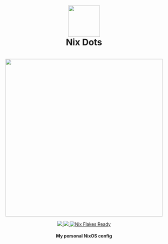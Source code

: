 <div align="center">
<h1>
    <img src="https://raw.githubusercontent.com/NixOS/nixos-artwork/master/logo/nix-snowflake-rainbow.svg" width="100" />
    <br>
    Nix Dots
</h1>
<br>
</h2><img src="https://raw.githubusercontent.com/catppuccin/catppuccin/main/assets/palette/macchiato.png" width="500" />
</p>
    <a href="https://github.com/percygt/nix-dots/stargazers">
      <img src="https://img.shields.io/github/stars/percygt/nix-dots?color=ca9ee6&labelColor=303446&style=for-the-badge">
    </a>
    <a href="https://github.com/percygt/nix-dots/blob/main">
      <img src="https://img.shields.io/github/repo-size/percygt/nix-dots?color=fab387&labelColor=303446&style=for-the-badge&logo=github&logoColor=fab387">
    </a>
    <a href="https://nixos.wiki/wiki/Flakes" target="_blank">
        <img alt="Nix Flakes Ready" src="https://img.shields.io/static/v1?logo=nixos&logoColor=d8dee9&label=Nix%20Flakes&labelColor=5e81ac&message=Ready&color=d8dee9&style=for-the-badge">
    </a>
</p>
<h4>My personal NixOS config</h4>
</div>

